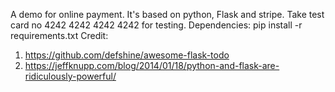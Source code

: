 A demo for online payment. It's based on python, Flask and stripe.
Take test card no 4242 4242 4242 4242 for testing.
Dependencies: pip install -r requirements.txt
Credit:
 
1. https://github.com/defshine/awesome-flask-todo
2. https://jeffknupp.com/blog/2014/01/18/python-and-flask-are-ridiculously-powerful/
